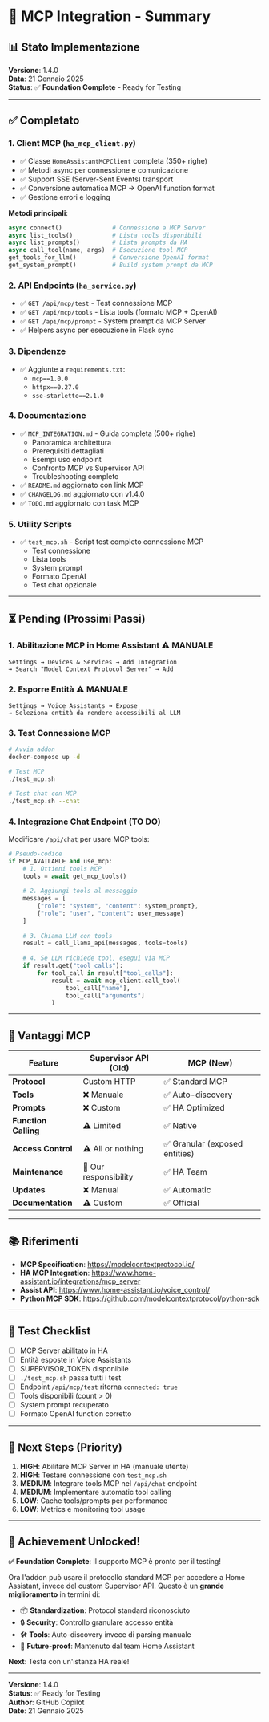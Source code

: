 # 🔌 MCP Integration - Summary

## 📊 Stato Implementazione

**Versione**: 1.4.0  
**Data**: 21 Gennaio 2025  
**Status**: ✅ **Foundation Complete** - Ready for Testing

---

## ✅ Completato

### 1. Client MCP (`ha_mcp_client.py`)
- ✅ Classe `HomeAssistantMCPClient` completa (350+ righe)
- ✅ Metodi async per connessione e comunicazione
- ✅ Support SSE (Server-Sent Events) transport
- ✅ Conversione automatica MCP → OpenAI function format
- ✅ Gestione errori e logging

**Metodi principali**:
```python
async connect()              # Connessione a MCP Server
async list_tools()           # Lista tools disponibili
async list_prompts()         # Lista prompts da HA
async call_tool(name, args)  # Esecuzione tool MCP
get_tools_for_llm()          # Conversione OpenAI format
get_system_prompt()          # Build system prompt da MCP
```

### 2. API Endpoints (`ha_service.py`)
- ✅ `GET /api/mcp/test` - Test connessione MCP
- ✅ `GET /api/mcp/tools` - Lista tools (formato MCP + OpenAI)
- ✅ `GET /api/mcp/prompt` - System prompt da MCP Server
- ✅ Helpers async per esecuzione in Flask sync

### 3. Dipendenze
- ✅ Aggiunte a `requirements.txt`:
  - `mcp==1.0.0`
  - `httpx==0.27.0`
  - `sse-starlette==2.1.0`

### 4. Documentazione
- ✅ `MCP_INTEGRATION.md` - Guida completa (500+ righe)
  - Panoramica architettura
  - Prerequisiti dettagliati
  - Esempi uso endpoint
  - Confronto MCP vs Supervisor API
  - Troubleshooting completo
- ✅ `README.md` aggiornato con link MCP
- ✅ `CHANGELOG.md` aggiornato con v1.4.0
- ✅ `TODO.md` aggiornato con task MCP

### 5. Utility Scripts
- ✅ `test_mcp.sh` - Script test completo connessione MCP
  - Test connessione
  - Lista tools
  - System prompt
  - Formato OpenAI
  - Test chat opzionale

---

## ⏳ Pending (Prossimi Passi)

### 1. Abilitazione MCP in Home Assistant ⚠️ **MANUALE**
```
Settings → Devices & Services → Add Integration
→ Search "Model Context Protocol Server" → Add
```

### 2. Esporre Entità ⚠️ **MANUALE**
```
Settings → Voice Assistants → Expose
→ Seleziona entità da rendere accessibili al LLM
```

### 3. Test Connessione MCP
```bash
# Avvia addon
docker-compose up -d

# Test MCP
./test_mcp.sh

# Test chat con MCP
./test_mcp.sh --chat
```

### 4. Integrazione Chat Endpoint (TO DO)
Modificare `/api/chat` per usare MCP tools:

```python
# Pseudo-codice
if MCP_AVAILABLE and use_mcp:
    # 1. Ottieni tools MCP
    tools = await get_mcp_tools()
    
    # 2. Aggiungi tools al messaggio
    messages = [
        {"role": "system", "content": system_prompt},
        {"role": "user", "content": user_message}
    ]
    
    # 3. Chiama LLM con tools
    result = call_llama_api(messages, tools=tools)
    
    # 4. Se LLM richiede tool, esegui via MCP
    if result.get("tool_calls"):
        for tool_call in result["tool_calls"]:
            result = await mcp_client.call_tool(
                tool_call["name"],
                tool_call["arguments"]
            )
```

---

## 🎯 Vantaggi MCP

| Feature | Supervisor API (Old) | **MCP (New)** |
|---------|---------------------|---------------|
| **Protocol** | Custom HTTP | ✅ Standard MCP |
| **Tools** | ❌ Manuale | ✅ Auto-discovery |
| **Prompts** | ❌ Custom | ✅ HA Optimized |
| **Function Calling** | ⚠️ Limited | ✅ Native |
| **Access Control** | ⚠️ All or nothing | ✅ Granular (exposed entities) |
| **Maintenance** | 🔧 Our responsibility | ✅ HA Team |
| **Updates** | ❌ Manual | ✅ Automatic |
| **Documentation** | ⚠️ Custom | ✅ Official |

---

## 📚 Riferimenti

- **MCP Specification**: https://modelcontextprotocol.io/
- **HA MCP Integration**: https://www.home-assistant.io/integrations/mcp_server
- **Assist API**: https://www.home-assistant.io/voice_control/
- **Python MCP SDK**: https://github.com/modelcontextprotocol/python-sdk

---

## 🧪 Test Checklist

- [ ] MCP Server abilitato in HA
- [ ] Entità esposte in Voice Assistants
- [ ] SUPERVISOR_TOKEN disponibile
- [ ] `./test_mcp.sh` passa tutti i test
- [ ] Endpoint `/api/mcp/test` ritorna `connected: true`
- [ ] Tools disponibili (count > 0)
- [ ] System prompt recuperato
- [ ] Formato OpenAI function corretto

---

## 🚀 Next Steps (Priority)

1. **HIGH**: Abilitare MCP Server in HA (manuale utente)
2. **HIGH**: Testare connessione con `test_mcp.sh`
3. **MEDIUM**: Integrare tools MCP nel `/api/chat` endpoint
4. **MEDIUM**: Implementare automatic tool calling
5. **LOW**: Cache tools/prompts per performance
6. **LOW**: Metrics e monitoring tool usage

---

## 🎉 Achievement Unlocked!

**✅ Foundation Complete**: Il supporto MCP è pronto per il testing!

Ora l'addon può usare il protocollo standard MCP per accedere a Home Assistant, invece del custom Supervisor API. Questo è un **grande miglioramento** in termini di:

- 📦 **Standardization**: Protocol standard riconosciuto
- 🔒 **Security**: Controllo granulare accesso entità
- 🛠️ **Tools**: Auto-discovery invece di parsing manuale
- 🚀 **Future-proof**: Mantenuto dal team Home Assistant

**Next**: Testa con un'istanza HA reale!

---

**Versione**: 1.4.0  
**Status**: ✅ Ready for Testing  
**Author**: GitHub Copilot  
**Date**: 21 Gennaio 2025

